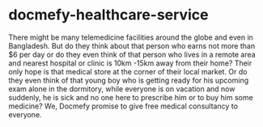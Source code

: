 # docmefy-healthcare-service
There might be many telemedicine facilities around the globe and even in Bangladesh. But do they think about that person who earns not more than $6 per day or do they even think of that person who lives in a remote area and nearest hospital or clinic is 10km -15km away from their home?  Their only hope is that medical store at the corner of their local market.  Or do they even think of that young boy who is getting ready for his upcoming exam alone in the dormitory, while everyone is on vacation and now suddenly, he is sick and no one here to prescribe him or to buy him some medicine? We, Docmefy promise to give free medical consultancy to everyone. 
